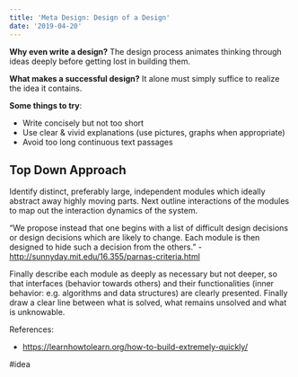 ```yaml
---
title: 'Meta Design: Design of a Design'
date: '2019-04-20'
---
```

**Why even write a design?** The design process animates thinking through ideas deeply before getting lost in building them.

**What makes a successful design?**
It alone must simply suffice to realize the idea it contains.

**Some things to try**:

- Write concisely but not too short
- Use clear & vivid explanations (use pictures, graphs when appropriate)
- Avoid too long continuous text passages

## Top Down Approach

Identify distinct, preferably large, independent modules which ideally abstract away highly moving parts. Next outline interactions of the modules to map out the interaction dynamics of the system.

“We propose instead that one begins with a list of difficult design decisions or design decisions which are likely to change. Each module is then designed to hide such a decision from the others.” - <http://sunnyday.mit.edu/16.355/parnas-criteria.html>

Finally describe each module as deeply as necessary but not deeper, so that interfaces (behavior towards others) and their functionalities (inner behavior: e.g. algorithms and data structures) are clearly presented. Finally draw a clear line between what is solved, what remains unsolved and what is unknowable.

References:

- <https://learnhowtolearn.org/how-to-build-extremely-quickly/>

#idea
